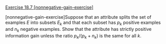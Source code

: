 [Exercise 18.7 \[nonnegative-gain-exercise\]](18-7/)

\[nonnegative-gain-exercise\]Suppose that an attribute splits the set of
examples $E$ into subsets $E_k$ and that each subset has $p_k$
positive examples and $n_k$ negative examples. Show that the
attribute has strictly positive information gain unless the ratio
$p_k/(p_k+n_k)$ is the same for all $k$.
